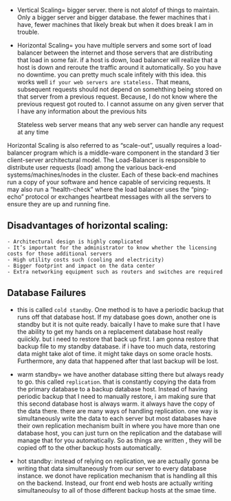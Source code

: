 - Vertical Scaling= bigger server. there is not alotof of things to maintain. Only a bigger server and bigger database. the fewer machines that i have, fewer machines that likely break but when it does break I am in trouble.

- Horizontal Scaling= you have multiple servers and some sort of load balancer between the internet and those servers that are distributing that load in some fair. if a host is down, load balancer will realize that a host is down and reroute the traffic around it automatically. So you have no downtime. you can pretty much scale infitely with this idea. this works well `if your web servers are stateless.` That means, subsequent requests should not depend on somehthing being stored on that server from a previous request. Because, I do not know where the previous request got routed to. I cannot assume on any given server that I have any information about the previous hits

  Stateless web server means that any web server can handle any request at any time

Horizontal Scaling is also referred to as “scale-out”, usually requires a load-balancer program which is a middle-ware component in the standard 3 tier client-server architectural model. The Load-Balancer is responsible to distribute user requests (load) among the various back-end systems/machines/nodes in the cluster. Each of these back-end machines run a copy of your software and hence capable of servicing requests. It may also run a “health-check” where the load balancer uses the “ping-echo” protocol or exchanges heartbeat messages with all the servers to ensure they are up and running fine.

## Disadvantages of horizontal scaling:

    - Architectural design is highly complicated
    - It’s important for the administrator to know whether the licensing costs for those additional servers
    - High utility costs such (cooling and electricity)
    - Bigger footprint and impact on the data center
    - Extra networking equipment such as routers and switches are required

## Database Failures

- this is called `cold standby`. One method is to have a periodic backup that runs off that database host. If my database goes down, another one is standby but it is not quite ready. baically I have to make sure that I have the ability to get my hands on a replacement database host really quiickly. but i need to restore that back up first. I am gonna restore that backup file to my standby database. if i have too much data, restoring data might take alot of time. it might take days on some oracle hosts. Furthermore, any data that happened after that last backup will be lost.

- warm standby= we have another database sitting there but always ready to go. this called `replication`. that is constantly copying the data from the primary database to a backup database host. Instead of having periodic backup that I need to manually restore, i am making sure that this second database host is always warm. it always have the copy of the data there. there are many ways of handling replication. one way is simultaneously write the data to each server but most databases have their own replication mechanism built in where you have more than one database host, you can just turn on the replication and the database will manage that for you automatically. So as things are written , they will be copied off to the other backup hosts automatically.

- hot standby: instead of relying on replication, we are actually gonna be writing that data simultaneously from our server to every database instance. we donot have replication mechanism that is handling all this on the backend. Instead, our front end web hosts are actually writing simultaneoulsy to all of those different backup hosts at the smae time.
